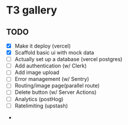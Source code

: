 # T3 gallery

## TODO

- [x] Make it deploy (vercel)
- [x] Scaffold basic ui with mock data
- [ ] Actually set up a database (vercel postgres)
- [ ] Add authentication (w/ Clerk)
- [ ] Add image upload
- [ ] Error management (w/ Sentry)
- [ ] Routing/image page(parallel route)
- [ ] Delete button (w/ Server Actions)
- [ ] Analytics (postHog)
- [ ] Ratelimiting (upstash)
-

